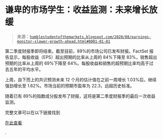 <!--yml

分类：未分类

日期：2024-05-18 02:13:12

-->

# 谦卑的市场学生：收益监测：未来增长放缓

> 来源：[`humblestudentofthemarkets.blogspot.com/2020/08/earnings-monitor-slower-growth-ahead.html#0001-01-01`](https://humblestudentofthemarkets.blogspot.com/2020/08/earnings-monitor-slower-growth-ahead.html#0001-01-01)

第二季度财报季即将结束。截至目前，89%的市场公司已发布财报。FactSet 报告显示，每股收益（EPS）超出预期的比率从上周的 84%下降至 83%，销售超出预期的比率从上周的 69%下降至 64%。每股收益和销售的超预期比率均高于过去五年的平均水平。

上周，自下而上的共识预测未来 12 个月的估计值在之前一周增长 1.03%后，继续强劲增长至 1.62%。市场当前的预期市盈率为 22.3，远超历史标准。

随着已有 89%的指数成分股发布了财报，这将是第二季度财报季的最后一次收益监测。

完整文章可以在以下链接找到

[在此查看](https://humblestudentofthemarkets.com/2020/08/10/earnings-monitor-slower-growth-ahead/)

.
